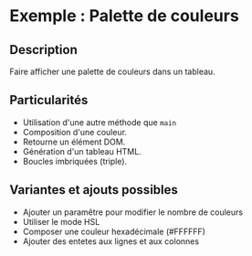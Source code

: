# Exemple : Palette de couleurs

## Description
Faire afficher une palette de couleurs dans un tableau.

## Particularités
- Utilisation d'une autre méthode que `main`
- Composition d'une couleur.
- Retourne un élément DOM.
- Génération d'un tableau HTML.
- Boucles imbriquées (triple).

## Variantes et ajouts possibles
- Ajouter un paramêtre pour modifier le nombre de couleurs
- Utiliser le mode HSL
- Composer une couleur hexadécimale (#FFFFFF)
- Ajouter des entetes aux lignes et aux colonnes